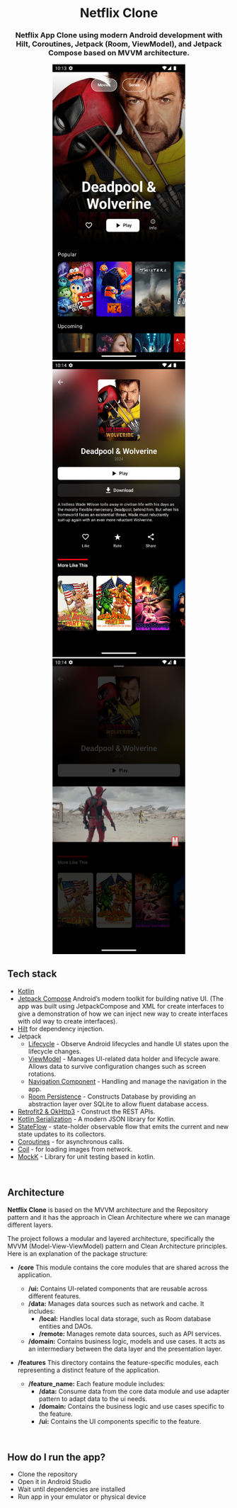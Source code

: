 <h1 align="center">Netflix Clone</h1>

<h3 align="center">
Netflix App Clone using modern Android development with Hilt, Coroutines, Jetpack (Room, ViewModel), and Jetpack Compose based on MVVM architecture.
</h3>

<div align="center">
<img src="/previews/home.png" width="300"/>

<img src="/previews/detail.png" width="300"/>

<img src="/previews/video.png" width="300"/>
</div>


## Tech stack
- [Kotlin](https://kotlinlang.org/)
- [Jetpack Compose](https://developer.android.com/jetpack/compose) Android’s modern toolkit for building native UI. (The app was built using JetpackCompose and XML for create interfaces to give a demonstration of how we can inject new way to create interfaces with old way to create interfaces).
- [Hilt](https://developer.android.com/training/dependency-injection/hilt-android) for dependency injection.
- Jetpack
    - [Lifecycle](https://developer.android.com/topic/libraries/architecture/lifecycle) - Observe Android lifecycles and handle UI states upon the lifecycle changes.
    - [ViewModel](https://developer.android.com/topic/libraries/architecture/viewmodel) - Manages UI-related data holder and lifecycle aware. Allows data to survive configuration changes such as screen rotations.
    - [Navigation Component](https://developer.android.com/guide/navigation/navigation-getting-started) - Handling and manage the navigation in the app.
    - [Room Persistence](https://developer.android.com/jetpack/androidx/releases/room) - Constructs Database by providing an abstraction layer over SQLite to allow fluent database access.
- [Retrofit2 & OkHttp3](https://github.com/square/retrofit) - Construct the REST APIs.
- [Kotlin Serialization](https://kotlinlang.org/docs/serialization.html) - A modern JSON library for Kotlin.
- [StateFlow](https://developer.android.com/kotlin/flow/stateflow-and-sharedflow) - state-holder observable flow that emits the current and new state updates to its collectors.
- [Coroutines](https://developer.android.com/kotlin/coroutines) - for asynchronous calls.
- [Coil](https://coil-kt.github.io/coil/) - for loading images from network.
- [MockK](https://mockk.io/) - Library for unit testing based in kotlin.

<br />

## Architecture
**Netflix Clone** is based on the MVVM architecture and the Repository pattern and it has the approach in Clean Architecture where we can manage different layers.

The project follows a modular and layered architecture, specifically the MVVM (Model-View-ViewModel) pattern and Clean Architecture principles. Here is an explanation of the package structure:  

- **/core** This module contains the core modules that are shared across the application.  
    - **/ui:** Contains UI-related components that are reusable across different features.
    - **/data:** Manages data sources such as network and cache. It includes:
        - **/local:** Handles local data storage, such as Room database entities and DAOs.
        - **/remote:** Manages remote data sources, such as API services. 
    - **/domain:** Contains business logic, models and use cases. It acts as an intermediary between the data layer and the presentation layer.
   
- **/features** This directory contains the feature-specific modules, each representing a distinct feature of the application.  
   - **/feature_name:** Each feature module includes:
     - **/data:** Consume data from the core data module and use adapter pattern to adapt data to the ui needs.
     - **/domain:** Contains the business logic and use cases specific to the feature.
     - **/ui:** Contains the UI components specific to the feature.
     
<br />

## How do I run the app?
- Clone the repository
- Open it in Android Studio
- Wait until dependencies are installed
- Run app in your emulator or physical device
